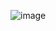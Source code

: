 ![image](https://github.com/Mogana004/code.Java/assets/92911280/8bd4b7a2-fd38-4e39-8fe7-b61543737c3e)
